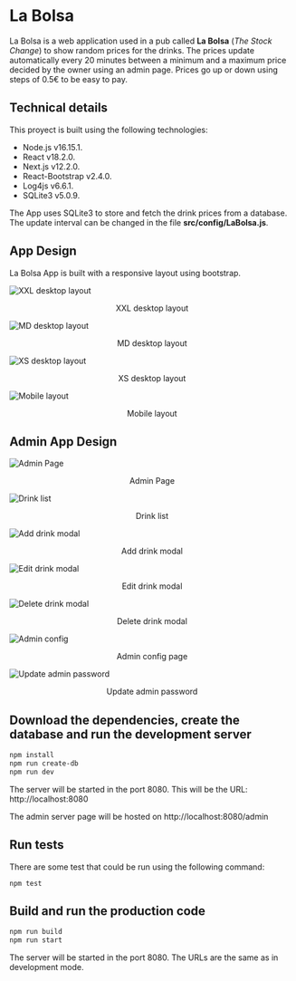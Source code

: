 # La Bolsa

La Bolsa is a web application used in a pub called **La Bolsa** (_The Stock Change_) to show random prices for the drinks. The prices update automatically every 20 minutes between a minimum and a maximum price decided by the owner using an admin page. Prices go up or down using steps of 0.5€ to be easy to pay.

## Technical details
This proyect is built using the following technologies:
* Node.js v16.15.1.
* React v18.2.0.
* Next.js v12.2.0.
* React-Bootstrap v2.4.0.
* Log4js v6.6.1.
* SQLite3 v5.0.9.

The App uses SQLite3 to store and fetch the drink prices from a database. The update interval can be changed in the file **src/config/LaBolsa.js**.

## App Design

La Bolsa App is built with a responsive layout using bootstrap.

![XXL desktop layout](doc/4-columns.png)
<p align = "center">
XXL desktop layout
</p>

![MD desktop layout](doc/3-columns.png)
<p align = "center">
MD desktop layout
</p>

![XS desktop layout](doc/1-column.png)
<p align = "center">
XS desktop layout
</p>

![Mobile layout](doc/mobile.png)
<p align = "center">
Mobile layout
</p>

## Admin App Design

![Admin Page](doc/admin-page.png)
<p align = "center">
Admin Page
</p>

![Drink list](doc/drink-list.png)
<p align = "center">
Drink list
</p>

![Add drink modal](doc/add-drink.png)
<p align = "center">
Add drink modal
</p>

![Edit drink modal](doc/edit-drink.png)
<p align = "center">
Edit drink modal
</p>

![Delete drink modal](doc/delete-drink.png)
<p align = "center">
Delete drink modal
</p>

![Admin config](doc/admin-config.png)
<p align = "center">
Admin config page
</p>

![Update admin password](doc/admin-user.png)
<p align = "center">
Update admin password
</p>


## Download the dependencies, create the database and run the development server
```bash
npm install
npm run create-db
npm run dev
```

The server will be started in the port 8080. This will be the URL: http://localhost:8080

The admin server page will be hosted on http://localhost:8080/admin

## Run tests
There are some test that could be run using the following command:
```
npm test
```

## Build and run the production code
```bash
npm run build
npm run start
```

The server will be started in the port 8080. The URLs are the same as in development mode.